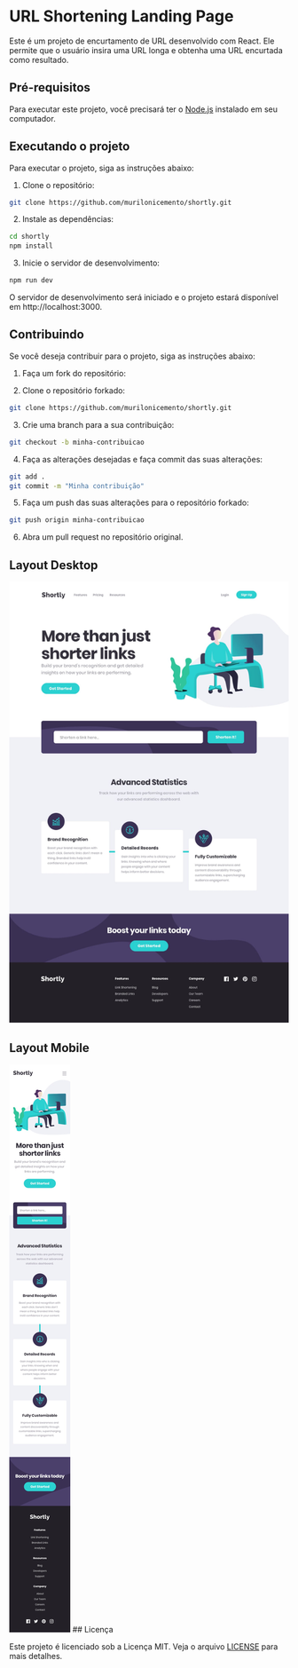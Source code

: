 # URL Shortening Landing Page

Este é um projeto de encurtamento de URL desenvolvido com React. Ele permite que o usuário insira uma URL longa e obtenha uma URL encurtada como resultado.

## Pré-requisitos

Para executar este projeto, você precisará ter o [Node.js](https://nodejs.org/) instalado em seu computador.

## Executando o projeto

Para executar o projeto, siga as instruções abaixo:

1. Clone o repositório:

```bash
git clone https://github.com/murilonicemento/shortly.git
```

2. Instale as dependências:

```bash
cd shortly
npm install
```

3. Inicie o servidor de desenvolvimento:

```bash
npm run dev
```

O servidor de desenvolvimento será iniciado e o projeto estará disponível em http://localhost:3000.

## Contribuindo

Se você deseja contribuir para o projeto, siga as instruções abaixo:

1. Faça um fork do repositório:

2. Clone o repositório forkado:

```bash
git clone https://github.com/murilonicemento/shortly.git
```

3. Crie uma branch para a sua contribuição:

```bash
git checkout -b minha-contribuicao
```

4. Faça as alterações desejadas e faça commit das suas alterações:

```bash
git add .
git commit -m "Minha contribuição"
```

5. Faça um push das suas alterações para o repositório forkado:

```bash
git push origin minha-contribuicao
```

6. Abra um pull request no repositório original.

## Layout Desktop

<img src="./design/desktop-design.jpg">

## Layout Mobile

<img src="./design/mobile-design.jpg">
## Licença

Este projeto é licenciado sob a Licença MIT. Veja o arquivo [LICENSE](LICENSE) para mais detalhes.
